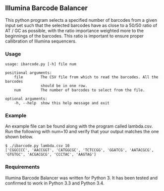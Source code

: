 ## Illumina Barcode Balancer ##

This python program selects a specified number of barcodes from a given input set such that the selected barcodes have as close to a 50/50 ratio of AT / GC as possible, with the ratio importance weighted more to the beginnings of the barcodes.  This ratio is important to ensure proper callibration of Illumina sequencers.

### Usage ###

    usage: ibarcode.py [-h] file num
    
    positional arguments:
        file        The CSV file from which to read the barcodes. All the barcodes
                    should be in one row.
        num         The number of barcodes to select from the file.

    optional arguments:
        -h, --help  show this help message and exit
  
### Example ###

An example file can be found along with the program called lambda.csv.  Run the following with num=10 and verify that your output matches the one shown below.

    $ ./ibarcode.py lambda.csv 10
    ['CGGCCCC', 'AACCGGT', 'CATGGCGC', 'TCTCCGG', 'GGATCG', 'AATACGCG', 'GTGTGC', 'ACGACGCG', 'CCCTAC', 'AAGTAG']

### Requirements ###
Illumina Barcode Balancer was written for Python 3.  It has been tested and confirmed to work in Python 3.3 and Python 3.4.

